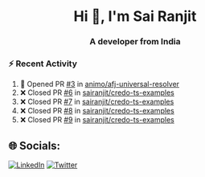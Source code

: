 <h1 align="center">Hi 👋, I'm Sai Ranjit</h1>
<h3 align="center">A developer from India</h3>

### :zap: Recent Activity

<!--START_SECTION:activity-->
1. 💪 Opened PR [#3](https://github.com/animo/afj-universal-resolver/pull/3) in [animo/afj-universal-resolver](https://github.com/animo/afj-universal-resolver)
2. ❌ Closed PR [#6](https://github.com/sairanjit/credo-ts-examples/pull/6) in [sairanjit/credo-ts-examples](https://github.com/sairanjit/credo-ts-examples)
3. ❌ Closed PR [#7](https://github.com/sairanjit/credo-ts-examples/pull/7) in [sairanjit/credo-ts-examples](https://github.com/sairanjit/credo-ts-examples)
4. ❌ Closed PR [#8](https://github.com/sairanjit/credo-ts-examples/pull/8) in [sairanjit/credo-ts-examples](https://github.com/sairanjit/credo-ts-examples)
5. ❌ Closed PR [#9](https://github.com/sairanjit/credo-ts-examples/pull/9) in [sairanjit/credo-ts-examples](https://github.com/sairanjit/credo-ts-examples)
<!--END_SECTION:activity-->

## 🌐 Socials:
[![LinkedIn](https://img.shields.io/badge/LinkedIn-%230077B5.svg?logo=linkedin&logoColor=white)](https://linkedin.com/in/sairanjit) [![Twitter](https://img.shields.io/badge/Twitter-%231DA1F2.svg?logo=Twitter&logoColor=white)](https://twitter.com/sairanjit_) 
